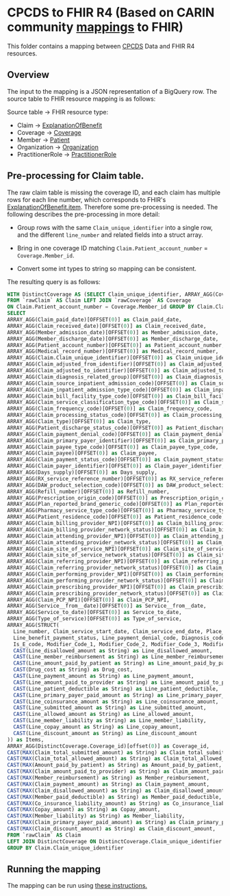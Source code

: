 # CPCDS to FHIR R4 (Based on CARIN community [mappings](https://build.fhir.org/ig/HL7/carin-bb/Common_Payer_Consumer_Data_Set.html#mapping-from-cpcds-to-fhir-resources) to FHIR)

This folder contains a mapping between
[CPCDS](https://build.fhir.org/ig/HL7/carin-bb/Common_Payer_Consumer_Data_Set.html)
Data and FHIR R4 resources.

## Overview

The input to the mapping is a JSON representation of a BigQuery row. The source
table to FHIR resource mapping is as follows:

Source table -> FHIR resource type:

-   Claim ->
    [ExplanationOfBenefit](https://www.hl7.org/fhir/explanationofbenefit.html)
-   Coverage -> [Coverage](http://www.hl7.org/fhir/coverage.html)
-   Member -> [Patient](https://www.hl7.org/fhir/patient.html)
-   Organization -> [Organization](https://www.hl7.org/fhir/organization.html)
-   PractitionerRole ->
    [PractitionerRole](https://www.hl7.org/fhir/practitionerrole.html)

## Pre-processing for Claim table.

The raw claim table is missing the coverage ID, and each claim has multiple rows
for each line number, which corresponds to FHIR's
[ExplanationOfBenefit.item](https://www.hl7.org/fhir/explanationofbenefit-definitions.html#ExplanationOfBenefit.item).
Therefore some pre-processing is needed. The following describes the
pre-processing in more detail:

-   Group rows with the same `Claim_unique_identifier` into a single row, and
    the different `line_number` and related fields into a struct array.

-   Bring in one coverage ID matching `Claim.Patient_account_number` =
    `Coverage.Member_id`.

-   Convert some int types to string so mapping can be consistent.

The resulting query is as follows:

```sql
WITH DistinctCoverage AS (SELECT Claim_unique_identifier, ARRAY_AGG(Coverage.Coverage_id)[offset(0)] AS Coverage_id
FROM `rawClaim` AS Claim LEFT JOIN `rawCoverage` AS Coverage
ON Claim.Patient_account_number = Coverage.Member_id GROUP BY Claim.Claim_unique_identifier)
SELECT
ARRAY_AGG(Claim_paid_date)[OFFSET(0)] as Claim_paid_date,
ARRAY_AGG(Claim_received_date)[OFFSET(0)] as Claim_received_date,
ARRAY_AGG(Member_admission_date)[OFFSET(0)] as Member_admission_date,
ARRAY_AGG(Member_discharge_date)[OFFSET(0)] as Member_discharge_date,
ARRAY_AGG(Patient_account_number)[OFFSET(0)] as Patient_account_number,
ARRAY_AGG(Medical_record_number)[OFFSET(0)] as Medical_record_number,
ARRAY_AGG(Claim.Claim_unique_identifier)[OFFSET(0)] as Claim_unique_identifier,
ARRAY_AGG(Claim_adjusted_from_identifier)[OFFSET(0)] as Claim_adjusted_from_identifier,
ARRAY_AGG(Claim_adjusted_to_identifier)[OFFSET(0)] as Claim_adjusted_to_identifier,
ARRAY_AGG(Claim_diagnosis_related_group)[OFFSET(0)] as Claim_diagnosis_related_group,
ARRAY_AGG(Claim_source_inpatient_admission_code)[OFFSET(0)] as Claim_source_inpatient_admission_code,
ARRAY_AGG(Claim_inpatient_admission_type_code)[OFFSET(0)] as Claim_inpatient_admission_type_code,
ARRAY_AGG(Claim_bill_facility_type_code)[OFFSET(0)] as Claim_bill_facility_type_code,
ARRAY_AGG(Claim_service_classification_type_code)[OFFSET(0)] as Claim_service_classification_type_code,
ARRAY_AGG(Claim_frequency_code)[OFFSET(0)] as Claim_frequency_code,
ARRAY_AGG(Claim_processing_status_code)[OFFSET(0)] as Claim_processing_status_code,
ARRAY_AGG(Claim_type)[OFFSET(0)] as Claim_type,
ARRAY_AGG(Patient_discharge_status_code)[OFFSET(0)] as Patient_discharge_status_code,
ARRAY_AGG(Claim_payment_denial_code)[OFFSET(0)] as Claim_payment_denial_code,
ARRAY_AGG(Claim_primary_payer_identifier)[OFFSET(0)] as Claim_primary_payer_identifier,
ARRAY_AGG(Claim_payee_type_code)[OFFSET(0)] as Claim_payee_type_code,
ARRAY_AGG(Claim_payee)[OFFSET(0)] as Claim_payee,
ARRAY_AGG(Claim_payment_status_code)[OFFSET(0)] as Claim_payment_status_code,
ARRAY_AGG(Claim_payer_identifier)[OFFSET(0)] as Claim_payer_identifier,
ARRAY_AGG(Days_supply)[OFFSET(0)] as Days_supply,
ARRAY_AGG(RX_service_reference_number)[OFFSET(0)] as RX_service_reference_number,
ARRAY_AGG(DAW_product_selection_code)[OFFSET(0)] as DAW_product_selection_code,
ARRAY_AGG(Refill_number)[OFFSET(0)] as Refill_number,
ARRAY_AGG(Prescription_origin_code)[OFFSET(0)] as Prescription_origin_code,
ARRAY_AGG(Plan_reported_brand_generic_code)[OFFSET(0)] as Plan_reported_brand_generic_code,
ARRAY_AGG(Pharmacy_service_type_code)[OFFSET(0)] as Pharmacy_service_type_code,
ARRAY_AGG(Patient_residence_code)[OFFSET(0)] as Patient_residence_code,
ARRAY_AGG(Claim_billing_provider_NPI)[OFFSET(0)] as Claim_billing_provider_NPI,
ARRAY_AGG(Claim_billing_provider_network_status)[OFFSET(0)] as Claim_billing_provider_network_status,
ARRAY_AGG(Claim_attending_provider_NPI)[OFFSET(0)] as Claim_attending_provider_NPI,
ARRAY_AGG(Claim_attending_provider_network_status)[OFFSET(0)] as Claim_attending_provider_network_status,
ARRAY_AGG(Claim_site_of_service_NPI)[OFFSET(0)] as Claim_site_of_service_NPI,
ARRAY_AGG(Claim_site_of_service_network_status)[OFFSET(0)] as Claim_site_of_service_network_status,
ARRAY_AGG(Claim_referring_provider_NPI)[OFFSET(0)] as Claim_referring_provider_NPI,
ARRAY_AGG(Claim_referring_provider_network_status)[OFFSET(0)] as Claim_referring_provider_network_status,
ARRAY_AGG(Claim_performing_provider_NPI)[OFFSET(0)] as Claim_performing_provider_NPI,
ARRAY_AGG(Claim_performing_provider_network_status)[OFFSET(0)] as Claim_performing_provider_network_status,
ARRAY_AGG(Claim_prescribing_provider_NPI)[OFFSET(0)] as Claim_prescribing_provider_NPI,
ARRAY_AGG(Claim_prescribing_provider_network_status)[OFFSET(0)] as Claim_prescribing_provider_network_status,
ARRAY_AGG(Claim_PCP_NPI)[OFFSET(0)] as Claim_PCP_NPI,
ARRAY_AGG(Service__from__date)[OFFSET(0)] as Service__from__date,
ARRAY_AGG(Service_to_date)[OFFSET(0)] as Service_to_date,
ARRAY_AGG(Type_of_service)[OFFSET(0)] as Type_of_service,
ARRAY_AGG(STRUCT(
  Line_number, Claim_service_start_date, Claim_service_end_date, Place_of_service_code, Revenue_center_code, Number_of_units, Allowed_number_of_units, National_drug_code, Compound_code, Quantity_dispensed, Quantity_qualifier_code,
  Line_benefit_payment_status, Line_payment_denial_code, Diagnosis_code, Diagnosis_code_type, Diagnosis_description, Present_on_admission, Diagnosis_type, Procedure_code, Procedure_description, Procedure_date, Procedure_code_type, Procedure_type,
  Is_E_code, Modifier_Code_1, Modifier_Code_2, Modifier_Code_3, Modifier_Code_4,
  CAST(Line_disallowed_amount as String) as Line_disallowed_amount,
  CAST(Line_member_reimbursement as String) as Line_member_reimbursement,
  CAST(Line_amount_paid_by_patient as String) as Line_amount_paid_by_patient,
  CAST(Drug_cost as String) as Drug_cost,
  CAST(Line_payment_amount as String) as Line_payment_amount,
  CAST(Line_amount_paid_to_provider as String) as Line_amount_paid_to_provider,
  CAST(Line_patient_deductible as String) as Line_patient_deductible,
  CAST(Line_primary_payer_paid_amount as String) as Line_primary_payer_paid_amount,
  CAST(Line_coinsurance_amount as String) as Line_coinsurance_amount,
  CAST(Line_submitted_amount as String) as Line_submitted_amount,
  CAST(Line_allowed_amount as String) as Line_allowed_amount,
  CAST(Line_member_liability as String) as Line_member_liability,
  CAST(Line_copay_amount as String) as Line_copay_amount,
  CAST(Line_discount_amount as String) as Line_discount_amount
)) as Items,
ARRAY_AGG(DistinctCoverage.Coverage_id)[offset(0)] as Coverage_id,
CAST(MAX(Claim_total_submitted_amount) as String) as Claim_total_submitted_amount,
CAST(MAX(Claim_total_allowed_amount) as String) as Claim_total_allowed_amount,
CAST(MAX(Amount_paid_by_patient) as String) as Amount_paid_by_patient,
CAST(MAX(Claim_amount_paid_to_provider) as String) as Claim_amount_paid_to_provider,
CAST(MAX(Member_reimbursement) as String) as Member_reimbursement,
CAST(MAX(Claim_payment_amount) as String) as Claim_payment_amount,
CAST(MAX(Claim_disallowed_amount) as String) as Claim_disallowed_amount,
CAST(MAX(Member_paid_deductible) as String) as Member_paid_deductible,
CAST(MAX(Co_insurance_liability_amount) as String) as Co_insurance_liability_amount,
CAST(MAX(Copay_amount) as String) as Copay_amount,
CAST(MAX(Member_liability) as String) as Member_liability,
CAST(MAX(Claim_primary_payer_paid_amount) as String) as Claim_primary_payer_paid_amount,
CAST(MAX(Claim_discount_amount) as String) as Claim_discount_amount,
FROM `rawClaim` AS Claim
LEFT JOIN DistinctCoverage ON DistinctCoverage.Claim_unique_identifier = Claim.Claim_unique_identifier
GROUP BY Claim.Claim_unique_identifier
```

## Running the mapping

The mapping can be run using
[these instructions.](http://github.com/GoogleCloudPlatform/healthcare-data-harmonization/blob/master/mapping_configs/README.md)
